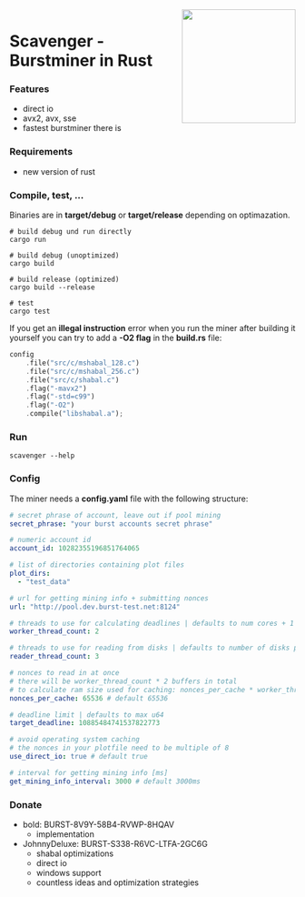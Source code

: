  <img align="right" src="https://i.imgur.com/LG63EqK.png" height="200">

# Scavenger - Burstminer in Rust

### Features
- direct io
- avx2, avx, sse
- fastest burstminer there is

### Requirements
- new version of rust

### Compile, test, ...

Binaries are in **target/debug** or **target/release** depending on optimazation.

``` shell
# build debug und run directly
cargo run

# build debug (unoptimized)
cargo build

# build release (optimized)
cargo build --release

# test
cargo test
```

If you get an **illegal instruction** error when you run the miner after building it yourself you can try
to add a **-O2 flag** in the **build.rs** file:

``` rust
config
    .file("src/c/mshabal_128.c")
    .file("src/c/mshabal_256.c")
    .file("src/c/shabal.c")
    .flag("-mavx2")
    .flag("-std=c99")
    .flag("-O2")
    .compile("libshabal.a");
```

### Run

```shell
scavenger --help
```

### Config

The miner needs a **config.yaml** file with the following structure:

``` yaml
# secret phrase of account, leave out if pool mining
secret_phrase: "your burst accounts secret phrase"

# numeric account id
account_id: 10282355196851764065

# list of directories containing plot files
plot_dirs:
  - "test_data"

# url for getting mining info + submitting nonces
url: "http://pool.dev.burst-test.net:8124"

# threads to use for calculating deadlines | defaults to num cores + 1
worker_thread_count: 2

# threads to use for reading from disks | defaults to number of disks plotfiles are spread over
reader_thread_count: 3

# nonces to read in at once
# there will be worker_thread_count * 2 buffers in total
# to calculate ram size used for caching: nonces_per_cache * worker_thread_count * 2 * 64
nonces_per_cache: 65536 # default 65536

# deadline limit | defaults to max u64
target_deadline: 10885484741537822773

# avoid operating system caching
# the nonces in your plotfile need to be multiple of 8
use_direct_io: true # default true

# interval for getting mining info [ms]
get_mining_info_interval: 3000 # default 3000ms
```

### Donate 
* bold: BURST-8V9Y-58B4-RVWP-8HQAV
  * implementation
* JohnnyDeluxe: BURST-S338-R6VC-LTFA-2GC6G
  * shabal optimizations
  * direct io
  * windows support
  * countless ideas and optimization strategies
